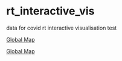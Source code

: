 # rt_interactive_vis
data for covid rt interactive visualisation test

[Global Map](https://hamishgibbs.github.io/rt_interactive_vis/index.html)

[Global Map](https://hamishgibbs.github.io/rt_interactive_vis/r0_compare.html)
